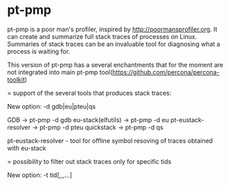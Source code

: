 # pt-pmp

pt-pmp is a poor man's profiler, inspired by <http://poormansprofiler.org>.
It can create and summarize full stack traces of processes on Linux.
Summaries of stack traces can be an invaluable tool for diagnosing what
a process is waiting for.

This version of pt-pmp has a several enchantments that for the moment are not 
integrated into main pt-pmp tool(https://github.com/percona/percona-toolkit)

= support of the several tools that produces stack traces:

New option: -d gdb|eu|pteu|qs

GDB                   -> pt-pmp -d gdb 
eu-stack(elfutils)    -> pt-pmp -d eu
pt-eustack-resolver   -> pt-pmp -d pteu
quickstack            -> pt-pmp -d qs

pt-eustack-resolver - tool for offline symbol resoving of traces obtained
with eu-stack

=  possibility to filter out stack traces only for specific tids

New option: -t tid[,<tid>,<tid>,...]



